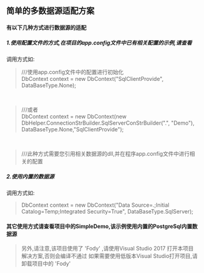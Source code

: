 简单的多数据源适配方案
---
#### 有以下几种方式进行数据源的适配
##### 1.使用配置文件的方式,在项目的app.config文件中已有相关配置的示例,请查看
调用方式如:<br>
 
 > ///使用app.config文件中的配置进行初始化<br>
 DbContext context = new DbContext("SqlClientProvide", DataBaseType.None);<br>
 <br>
 
 > ///或者<br>
 DbContext context = 
 new DbContext(new DbHelper.ConnectionStrBuilder.SqlServerConStrBuilder(".", "Demo"), DataBaseType.None,"SqlClientProvide");
 <br>
 
  > ///此种方式需要您引用相关数据源的dll,并在程序app.config文件中进行相关的配置
 
##### 2.使用内置的数据源
调用方式如:<br>
 >  DbContext context = new DbContext("Data Source=.;Initial Catalog=Temp;Integrated Security=True", DataBaseType.SqlServer);
 
#### 其它使用方式请查看项目中的SimpleDemo,该示例使用内置的PostgreSql内置数据源

> 另外,请注意,该项目使用了 'Fody' ,请使用Visual Studio 2017 打开本项目解决方案,否则会编译不通过
  如果需要使用低版本Visual Studio打开项目,请卸载项目中的 'Fody'
